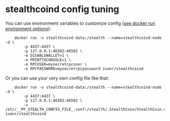 stealthcoind config tuning
======================

You can use environment variables to customize config ([see docker run environment options](https://docs.docker.com/engine/reference/run/#/env-environment-variables)):

        docker run -v stealthcoind-data:/stealth --name=stealthcoind-node -d \
            -p 4437:4437 \
            -p 127.0.0.1:46502:46502 \
            -e DISABLEWALLET=1 \
            -e PRINTTOCONSOLE=1 \
            -e RPCUSER=mysecretrpcuser \
            -e RPCPASSWORD=mysecretrpcpassword ivanr/stealthcoind

Or you can use your very own config file like that:

        docker run -v stealthcoind-data:/stealth --name=stealthcoind-node -d \
            -p 4437:4437 \
            -p 127.0.0.1:46502:46502 \
            -v /etc/__MY_STEALTH_CONFIG_FILE_.conf:/stealth/.StealthCoin/StealthCoin.conf ivanr/stealthcoind